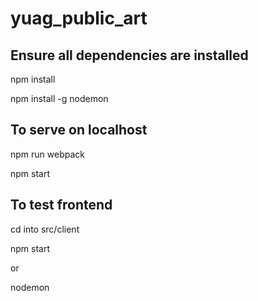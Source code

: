 # yuag_public_art

## Ensure all dependencies are installed

npm install

npm install -g nodemon

## To serve on localhost

npm run webpack

npm start

## To test frontend

cd into src/client

npm start

or

nodemon